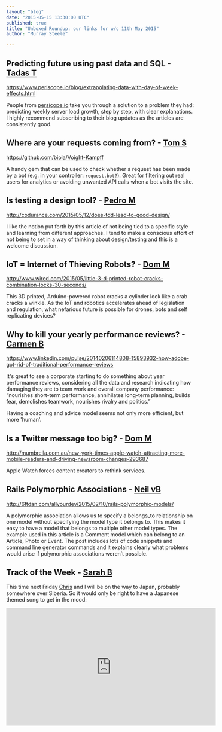 ```yaml
---
layout: "blog"
date: "2015-05-15 13:30:00 UTC"
published: true
title: "Unboxed Roundup: our links for w/c 11th May 2015"
author: "Murray Steele"

---
```


## Predicting future using past data and SQL - [Tadas T](http://twitter.com/tadas\_t)

https://www.periscope.io/blog/extrapolating-data-with-day-of-week-effects.html

People from [persicope.io](http://persicope.io) take you through a solution to a problem they had: predicting weekly server load growth, step by step, with clear explanations. I highly recommend subscribing to their blog updates as the articles are consistently good.

## Where are your requests coming from? - [Tom S](http://www.unboxedconsulting.com/people/tom-sabin)

https://github.com/biola/Voight-Kampff

A handy gem that can be used to check whether a request has been made by a bot (e.g. in your controller: ``request.bot?``). Great for filtering out real users for analytics or avoiding unwanted API calls when a bot visits the site.

## Is testing a design tool? - [Pedro M](http://www.unboxedconsulting.com/people/pedro-moreira)

http://codurance.com/2015/05/12/does-tdd-lead-to-good-design/

I like the notion put forth by this article of not being tied to a specific style and learning from different approaches. I tend to make a conscious effort of not being to set in a way of thinking about design/testing and this is a welcome discussion.

## IoT = Internet of Thieving Robots? - [Dom M](http://www.unboxedconsulting.com/people/dominic-mason)

http://www.wired.com/2015/05/little-3-d-printed-robot-cracks-combination-locks-30-seconds/

This 3D printed, Arduino-powered robot cracks a cylinder lock like a crab cracks a winkle. As the IoT and robotics accelerates ahead of legislation and regulation, what nefarious future is possible for drones, bots and self replicating devices?

## Why to kill your yearly performance reviews? - [Carmen B](http://www.unboxedconsulting.com/people/carmen-brion)

https://www.linkedin.com/pulse/20140206114808-15893932-how-adobe-got-rid-of-traditional-performance-reviews

It's great to see a corporate starting to do something about year performance reviews, considering all the data and research indicating how damaging they are to team work and overall company performance: “nourishes short-term performance, annihilates long-term planning, builds fear, demolishes teamwork, nourishes rivalry and politics.”

Having a coaching and advice model seems not only more efficient, but more 'human'. 

## Is a Twitter message too big? - [Dom M](http://www.unboxedconsulting.com/people/dominic-mason)

http://mumbrella.com.au/new-york-times-apple-watch-attracting-more-mobile-readers-and-driving-newsroom-changes-293687

Apple Watch forces content creators to rethink services.

## Rails Polymorphic Associations - [Neil vB](http://www.unboxedconsulting.com/people/neil-van-beinum)

http://6ftdan.com/allyourdev/2015/02/10/rails-polymorphic-models/

A polymorphic association allows us to specify a belongs\_to relationship on one model without specifying the model type it belongs to. This makes it easy to have a model that belongs to multiple other model types. The example used in this article is a Comment model which can belong to an Article, Photo or Event. The post includes lots of code snippets and command line generator commands and it explains clearly what problems would arise if polymorphic associations weren’t possible.

## Track of the Week - [Sarah B](http://www.unboxedconsulting.com/people/sarah-beck)

This time next Friday [Chris](http://www.unboxedconsulting.com/people/chris-carter) and I will be on the way to Japan, probably somewhere over Siberia. So it would only be right to have a Japanese themed song to get in the mood: <iframe width="560" height="315" src="https://www.youtube.com/embed/DdWZKb659K0" frameborder="0" allowfullscreen></iframe>


